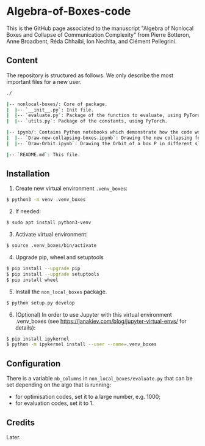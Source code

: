 # Algebra-of-Boxes-code
This is the GitHub page associated to the manuscript "Algebra of Nonlocal Boxes and Collapse of Communication Complexity" from Pierre Botteron, Anne Broadbent, Réda Chhaibi, Ion Nechita, and Clément Pellegrini.

## Content

The repository is structured as follows. We only describe the most important files for a new user.

```bash
./

|-- nonlocal-boxes/: Core of package. 
|  |-- `__init__.py`: Init file.
|  |-- `evaluate.py`: Package of the function to evaluate, using PyTorch.
|  |-- `utils.py`: Package of the constants, using PyTorch.

|-- ipynb/: Contains Python notebooks which demonstrate how the code works.
|  |-- `Draw-new-collapsing-boxes.ipynb`: Drawing the new collapsing found using Algorithm 4, see Figure 10.
|  |-- `Draw-Orbit.ipynb`: Drawing the Orbit of a box P in different slices.

|-- `README.md`: This file.

```

## Installation

1. Create new virtual environment `.venv_boxes`:

```bash
$ python3 -m venv .venv_boxes
```

2. If needed:

```bash
$ sudo apt install python3-venv
```

3. Activate virtual environment:

```bash
$ source .venv_boxes/bin/activate
```

4. Upgrade pip, wheel and setuptools 

```bash
$ pip install --upgrade pip
$ pip install --upgrade setuptools
$ pip install wheel
```

5. Install the `non_local_boxes` package.

```bash
$ python setup.py develop
```

6. (Optional) In order to use Jupyter with this virtual environment .venv_boxes (see https://janakiev.com/blog/jupyter-virtual-envs/ for details):

```bash
$ pip install ipykernel
$ python -m ipykernel install --user --name=.venv_boxes
```

## Configuration
There is a variable `nb_columns` in `non_local_boxes/evaluate.py` that can be set depending on the algo that is running: 
- for optimisation codes, set it to a large number, e.g. 1000; 
- for evaluation codes, set it to 1.

## Credits
Later.